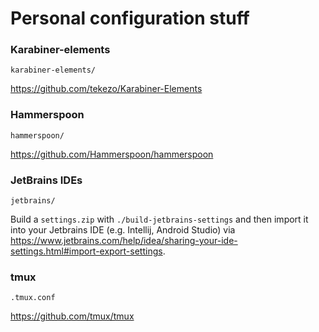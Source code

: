 # Personal configuration stuff 

### Karabiner-elements

`karabiner-elements/`

<https://github.com/tekezo/Karabiner-Elements>

### Hammerspoon

`hammerspoon/`

<https://github.com/Hammerspoon/hammerspoon>


### JetBrains IDEs

`jetbrains/`

Build a `settings.zip` with `./build-jetbrains-settings` and then import it into your Jetbrains IDE (e.g. Intellij, 
Android Studio) via <https://www.jetbrains.com/help/idea/sharing-your-ide-settings.html#import-export-settings>.

### tmux

`.tmux.conf`

<https://github.com/tmux/tmux>